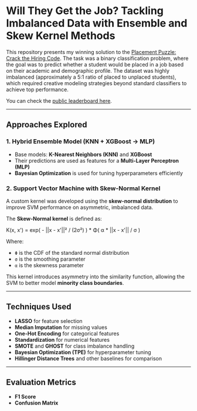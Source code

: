 # Will They Get the Job?  **Tackling Imbalanced Data with Ensemble and Skew Kernel Methods**

This repository presents my winning solution to the [Placement Puzzle: Crack the Hiring Code](https://www.kaggle.com/competitions/placement-puzzle-crack-the-hiring-code/overview). The task was a binary classification problem, where the goal was to predict whether a student would be placed in a job based on their academic and demographic profile. The dataset was highly imbalanced (approximately a 5:1 ratio of placed to unplaced students), which required creative modeling strategies beyond standard classifiers to achieve top performance.

You can check the [public leaderboard here](https://www.kaggle.com/competitions/placement-puzzle-crack-the-hiring-code/leaderboard?tab=public).

---

## Approaches Explored

### 1. Hybrid Ensemble Model (KNN + XGBoost → MLP)
- Base models: **K-Nearest Neighbors (KNN)** and **XGBoost**
- Their predictions are used as features for a **Multi-Layer Perceptron (MLP)**
- **Bayesian Optimization** is used for tuning hyperparameters efficiently

### 2. Support Vector Machine with Skew-Normal Kernel
A custom kernel was developed using the **skew-normal distribution** to improve SVM performance on asymmetric, imbalanced data.

The **Skew-Normal kernel** is defined as:

K(x, x') = exp( - ||x - x'||² / (2σ²) ) * Φ( α * ||x - x'|| / σ )


Where:
- `Φ` is the CDF of the standard normal distribution
- `σ` is the smoothing parameter
- `α` is the skewness parameter

This kernel introduces asymmetry into the similarity function, allowing the SVM to better model **minority class boundaries**.

---

## Techniques Used

- **LASSO** for feature selection
- **Median Imputation** for missing values
- **One-Hot Encoding** for categorical features
- **Standardization** for numerical features
- **SMOTE** and **GHOST** for class imbalance handling
- **Bayesian Optimization (TPE)** for hyperparameter tuning
- **Hillinger Distance Trees** and other baselines for comparison

---

## Evaluation Metrics

- **F1 Score**
- **Confusion Matrix**

